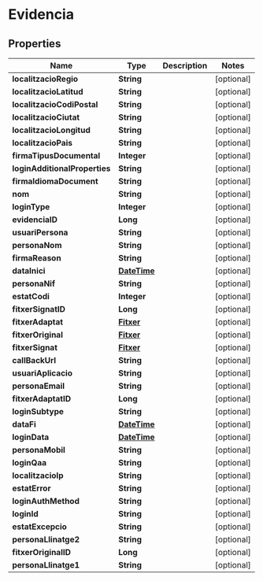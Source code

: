 # Evidencia

## Properties
Name | Type | Description | Notes
------------ | ------------- | ------------- | -------------
**localitzacioRegio** | **String** |  |  [optional]
**localitzacioLatitud** | **String** |  |  [optional]
**localitzacioCodiPostal** | **String** |  |  [optional]
**localitzacioCiutat** | **String** |  |  [optional]
**localitzacioLongitud** | **String** |  |  [optional]
**localitzacioPais** | **String** |  |  [optional]
**firmaTipusDocumental** | **Integer** |  |  [optional]
**loginAdditionalProperties** | **String** |  |  [optional]
**firmaIdiomaDocument** | **String** |  |  [optional]
**nom** | **String** |  |  [optional]
**loginType** | **Integer** |  |  [optional]
**evidenciaID** | **Long** |  |  [optional]
**usuariPersona** | **String** |  |  [optional]
**personaNom** | **String** |  |  [optional]
**firmaReason** | **String** |  |  [optional]
**dataInici** | [**DateTime**](DateTime.md) |  |  [optional]
**personaNif** | **String** |  |  [optional]
**estatCodi** | **Integer** |  |  [optional]
**fitxerSignatID** | **Long** |  |  [optional]
**fitxerAdaptat** | [**Fitxer**](Fitxer.md) |  |  [optional]
**fitxerOriginal** | [**Fitxer**](Fitxer.md) |  |  [optional]
**fitxerSignat** | [**Fitxer**](Fitxer.md) |  |  [optional]
**callBackUrl** | **String** |  |  [optional]
**usuariAplicacio** | **String** |  |  [optional]
**personaEmail** | **String** |  |  [optional]
**fitxerAdaptatID** | **Long** |  |  [optional]
**loginSubtype** | **String** |  |  [optional]
**dataFi** | [**DateTime**](DateTime.md) |  |  [optional]
**loginData** | [**DateTime**](DateTime.md) |  |  [optional]
**personaMobil** | **String** |  |  [optional]
**loginQaa** | **String** |  |  [optional]
**localitzacioIp** | **String** |  |  [optional]
**estatError** | **String** |  |  [optional]
**loginAuthMethod** | **String** |  |  [optional]
**loginId** | **String** |  |  [optional]
**estatExcepcio** | **String** |  |  [optional]
**personaLlinatge2** | **String** |  |  [optional]
**fitxerOriginalID** | **Long** |  |  [optional]
**personaLlinatge1** | **String** |  |  [optional]

